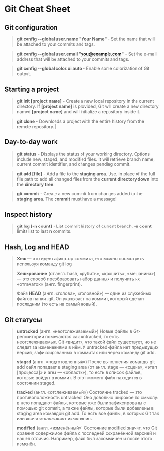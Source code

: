 # Git Cheat Sheet
## Git configuration
> **git config --global user.name "Your Name"** - Set the name that will be attached to your commits and tags.

> **git config --global user.email "you@example.com"** - Set the e-mail address that will be attached to your commits and tags.

> **git config --global color.ui auto** - Enable some colorization of Git output.

## Starting a project

> **git init [project name]** - Create a new local repository in the current directory. If **[project name]** is provided, Git will create a new directory named **[project name]** and will initialize a repository inside it.

> **git clone <project url>** - Downloads a project with the entire history from the remote repository.                                                                                                                         |

## Day-to-day work

> **git status** - Displays the status of your working directory. Options include new, staged, and modified files. It will retrieve branch name, current commit identifier, and changes pending commit.

> **git add [file]** - Add a file to the **staging area**. Use. in place of the full file path to add all changed files from the **current directory down** into the **directory tree**.

> **git commit** - Create a new commit from changes added to the **staging area**. The **commit** must have a message!

## Inspect history

> **git log [-n count]** - List commit history of current branch. **-n count** limits list to last **n** commits.

## Hash, Log and HEAD

> **Хеш** — это идентификатор коммита, его можно посмотреть используя команду git log
> 
> **Хеширование** (от англ. hash, «рубить», «крошить», «мешанина») — это способ преобразовать набор данных и получить их «отпечаток» (англ. fingerprint).
> 
> Файл **HEAD** (англ. «голова», «головной») — один из служебных файлов папки .git. Он указывает на коммит, который сделан последним (то есть на самый новый).

## Git статусы
> **untracked** (англ. «неотслеживаемый»)
Новые файлы в Git-репозитории помечаются как untracked, то есть неотслеживаемые. Git «видит», что такой файл существует, но не следит за изменениями в нём. У untracked-файла нет предыдущих версий, зафиксированных в коммитах или через команду git add.
> 
> **staged** (англ. «подготовленный»)
После выполнения команды git add файл попадает в staging area (от англ. stage — «сцена», «этап [процесса]» и area — «область»), то есть в список файлов, которые войдут в коммит. В этот момент файл находится в состоянии staged.
> 
> **tracked** (англ. «отслеживаемый»)
Состояние tracked — это противоположность untracked. Оно довольно широкое по смыслу: в него попадают файлы, которые уже были зафиксированы с помощью git commit, а также файлы, которые были добавлены в staging area командой git add. То есть все файлы, в которых Git так или иначе отслеживает изменения.
> 
>**modified** (англ. «изменённый»)
>Состояние modified значит, что Git сравнил содержимое файла с последней сохранённой версией и нашёл отличия. Например, файл был закоммичен и после этого изменён. 
